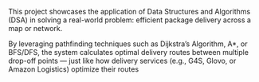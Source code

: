 <h>This project showcases the application of Data Structures and Algorithms (DSA) in solving a real-world problem: efficient package delivery across a map or network.

By leveraging pathfinding techniques such as Dijkstra’s Algorithm, A*, or BFS/DFS, the system calculates optimal delivery routes between multiple drop-off points — just like how delivery services (e.g., G4S, Glovo, or Amazon Logistics) optimize their routes</h>
